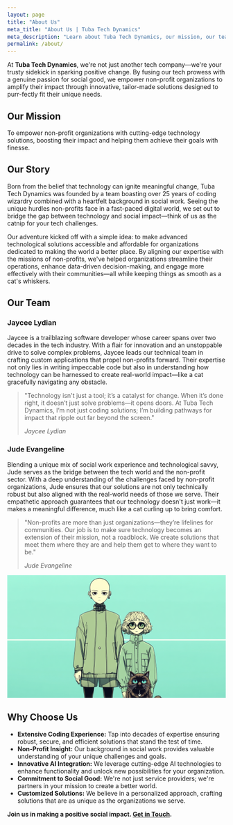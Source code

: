 ```yaml
---
layout: page
title: "About Us"
meta_title: "About Us | Tuba Tech Dynamics"
meta_description: "Learn about Tuba Tech Dynamics, our mission, our team, and why we're passionate about empowering non-profit organizations with innovative technology solutions."
permalink: /about/
---
```


At **Tuba Tech Dynamics**, we're not just another tech company—we're your trusty sidekick in sparking positive change. By fusing our tech prowess with a genuine passion for social good, we empower non-profit organizations to amplify their impact through innovative, tailor-made solutions designed to purr-fectly fit their unique needs.

## Our Mission

To empower non-profit organizations with cutting-edge technology solutions, boosting their impact and helping them achieve their goals with finesse.

## Our Story

Born from the belief that technology can ignite meaningful change, Tuba Tech Dynamics was founded by a team boasting over 25 years of coding wizardry combined with a heartfelt background in social work. Seeing the unique hurdles non-profits face in a fast-paced digital world, we set out to bridge the gap between technology and social impact—think of us as the catnip for your tech challenges.

Our adventure kicked off with a simple idea: to make advanced technological solutions accessible and affordable for organizations dedicated to making the world a better place. By aligning our expertise with the missions of non-profits, we've helped organizations streamline their operations, enhance data-driven decision-making, and engage more effectively with their communities—all while keeping things as smooth as a cat's whiskers.

## Our Team

### Jaycee Lydian

Jaycee is a trailblazing software developer whose career spans over two decades in the tech industry. With a flair for innovation and an unstoppable drive to solve complex problems, Jaycee leads our technical team in crafting custom applications that propel non-profits forward. Their expertise not only lies in writing impeccable code but also in understanding how technology can be harnessed to create real-world impact—like a cat gracefully navigating any obstacle.

> "Technology isn't just a tool; it’s a catalyst for change. When it’s done right, it doesn’t just solve problems—it opens doors. At Tuba Tech Dynamics, I’m not just coding solutions; I’m building pathways for impact that ripple out far beyond the screen."
>
> <cite>Jaycee Lydian</cite>

### Jude Evangeline

Blending a unique mix of social work experience and technological savvy, Jude serves as the bridge between the tech world and the non-profit sector. With a deep understanding of the challenges faced by non-profit organizations, Jude ensures that our solutions are not only technically robust but also aligned with the real-world needs of those we serve. Their empathetic approach guarantees that our technology doesn't just work—it makes a meaningful difference, much like a cat curling up to bring comfort.

> "Non-profits are more than just organizations—they’re lifelines for communities. Our job is to make sure technology becomes an extension of their mission, not a roadblock. We create solutions that meet them where they are and help them get to where they want to be."
>
> <cite>Jude Evangeline</cite>

![A professional photograph of Jaycee and Jude standing together in an office environment, smiling and approachable.](assets/images/team.png)

## Why Choose Us

- **Extensive Coding Experience:** Tap into decades of expertise ensuring robust, secure, and efficient solutions that stand the test of time.
- **Non-Profit Insight:** Our background in social work provides valuable understanding of your unique challenges and goals.
- **Innovative AI Integration:** We leverage cutting-edge AI technologies to enhance functionality and unlock new possibilities for your organization.
- **Commitment to Social Good:** We're not just service providers; we're partners in your mission to create a better world.
- **Customized Solutions:** We believe in a personalized approach, crafting solutions that are as unique as the organizations we serve.

**Join us in making a positive social impact. [Get in Touch](/contact).**
